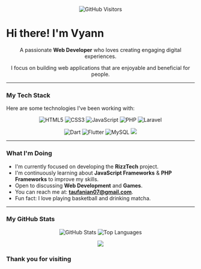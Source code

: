 <p align="center">
  <img src="https://komarev.com/ghpvc/?username=rven24&style=for-the-badge&color=orange" alt="GitHub Visitors" />
</p>

# Hi there! I'm Vyann

<div align="center">
  <p>A passionate <b>Web Developer</b> who loves creating engaging digital experiences.</p>
  <p>I focus on building web applications that are enjoyable and beneficial for people.</p>
</div>

---

### My Tech Stack

Here are some technologies I've been working with:

<p align="center">
  <img src="https://img.shields.io/badge/HTML5-E34F26?style=for-the-badge&logo=html5&logoColor=white" alt="HTML5" />
  <img src="https://img.shields.io/badge/CSS3-1572B6?style=for-the-badge&logo=css3&logoColor=white" alt="CSS3" />
  <img src="https://img.shields.io/badge/JavaScript-F7DF1E?style=for-the-badge&logo=javascript&logoColor=black" alt="JavaScript" />
  <img src="https://img.shields.io/badge/PHP-777BB4?style=for-the-badge&logo=php&logoColor=white" alt="PHP" />
  <img src="https://img.shields.io/badge/Laravel-FF2D20?style=for-the-badge&logo=laravel&logoColor=white" alt="Laravel" />
</p>
<p align="center">
  <img src="https://img.shields.io/badge/Dart-0175C2?style=for-the-badge&logo=dart&logoColor=white" alt="Dart" />
  <img src="https://img.shields.io/badge/Flutter-02569B?style=for-the-badge&logo=flutter&logoColor=white" alt="Flutter" />
  <img src="https://img.shields.io/badge/MySQL-4479A1?style=for-the-badge&logo=mysql&logoColor=white" alt="MySQL" />
  <img src="https://img.shields.io/badge/VSCode-007ACC?style=for-the-badge&logo=visual-studio-code&logoColor=white"/>
</p>

---

### What I'm Doing

- I'm currently focused on developing the **RizzTech** project.
- I'm continuously learning about **JavaScript Frameworks** & **PHP Frameworks** to improve my skills.
- Open to discussing **Web Development** and **Games**.
- You can reach me at: **taufanian07@gmail.com**.
- Fun fact: I love playing basketball and drinking matcha.

---

### My GitHub Stats

<p align="center">
  <img src="https://github-readme-stats.vercel.app/api?username=Rven24&show_icons=true&theme=dark&title_color=FF7F00&icon_color=FF7F00&hide_rank=true" alt="GitHub Stats" />
  <img src="https://github-readme-stats.vercel.app/api/top-langs/?username=Rven24&layout=compact&theme=dark&title_color=FF7F00&icon_color=FF7F00" alt="Top Languages" />
</p>

<div align="center" style="margin-top:10px;">
  <img src="https://github-readme-streak-stats.herokuapp.com?user=vendettaa666&theme=github-dark-blue&hide_border=false" />
</div>

### **Thank you for visiting**
